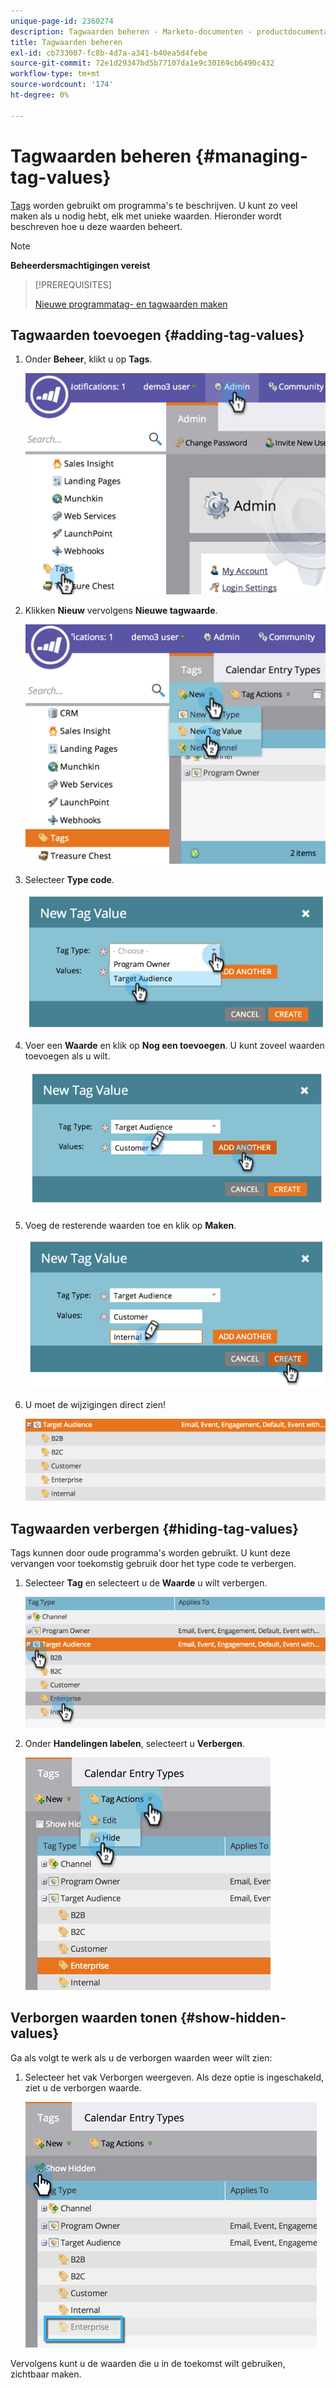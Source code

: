 ```yaml
---
unique-page-id: 2360274
description: Tagwaarden beheren - Marketo-documenten - productdocumentatie
title: Tagwaarden beheren
exl-id: cb733007-fc8b-4d7a-a341-b40ea5d4febe
source-git-commit: 72e1d29347bd5b77107da1e9c30169cb6490c432
workflow-type: tm+mt
source-wordcount: '174'
ht-degree: 0%

---
```


# Tagwaarden beheren {#managing-tag-values}

[Tags](/help/marketo/product-docs/core-marketo-concepts/programs/working-with-programs/understanding-tags.md) worden gebruikt om programma&#39;s te beschrijven. U kunt zo veel maken als u nodig hebt, elk met unieke waarden. Hieronder wordt beschreven hoe u deze waarden beheert.

>[!NOTE]
>
>**Beheerdersmachtigingen vereist**

>[!PREREQUISITES]
>
>[Nieuwe programmatag- en tagwaarden maken](/help/marketo/product-docs/administration/tags/create-a-new-program-tag-and-tag-values.md)

## Tagwaarden toevoegen {#adding-tag-values}

1. Onder **Beheer**, klikt u op **Tags**.

   ![](assets/image2014-9-24-12-3a24-3a55.png)

1. Klikken **Nieuw** vervolgens **Nieuwe tagwaarde**.

   ![](assets/image2014-9-24-12-3a25-3a23.png)

1. Selecteer **Type code**.

   ![](assets/image2014-9-24-12-3a26-3a2.png)

1. Voer een **Waarde** en klik op **Nog een toevoegen**. U kunt zoveel waarden toevoegen als u wilt.

   ![](assets/image2014-9-24-12-3a26-3a27.png)

1. Voeg de resterende waarden toe en klik op **Maken**.

   ![](assets/image2014-9-24-12-3a26-3a55.png)

1. U moet de wijzigingen direct zien!

   ![](assets/image2014-9-24-12-3a27-3a34.png)

## Tagwaarden verbergen {#hiding-tag-values}

Tags kunnen door oude programma&#39;s worden gebruikt. U kunt deze vervangen voor toekomstig gebruik door het type code te verbergen.

1. Selecteer **Tag** en selecteert u de **Waarde** u wilt verbergen.

   ![](assets/image2014-9-24-12-3a28-3a25.png)

1. Onder **Handelingen labelen**, selecteert u **Verbergen**.

   ![](assets/image2014-9-24-12-3a29-3a4.png)

## Verborgen waarden tonen {#show-hidden-values}

Ga als volgt te werk als u de verborgen waarden weer wilt zien:

1. Selecteer het vak Verborgen weergeven. Als deze optie is ingeschakeld, ziet u de verborgen waarde.

   ![](assets/image2014-9-24-12-3a29-3a58.png)

Vervolgens kunt u de waarden die u in de toekomst wilt gebruiken, zichtbaar maken.
